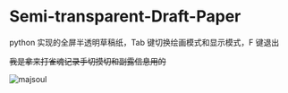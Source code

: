 # Semi-transparent-Draft-Paper
python 实现的全屏半透明草稿纸，Tab 键切换绘画模式和显示模式，F 键退出

~~我是拿来打雀魂记录手切摸切和副露信息用的~~

![majsoul](https://github.com/DeerInForestovo/Semi-transparent-Draft-Paper/assets/94748906/3433317c-ed19-494c-b9bf-9e661f7dbb70)
